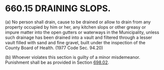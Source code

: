 660.15 DRAINING SLOPS.
======================

​(a) No person shall drain, cause to be drained or allow to drain from
any property occupied by him or her, any kitchen slops or other greasy
or impure matter into the open gutters or waterways in the Municipality,
unless such drainage has been drained into a vault and filtered through
a lesser vault filled with sand and fine gravel, built under the
inspection of the County Board of Health. (1977 Code Sec. 94.20)

​(b) Whoever violates this section is guilty of a minor misdemeanor.
Punishment shall be as provided in Section [698.02](38e2f631.html).
